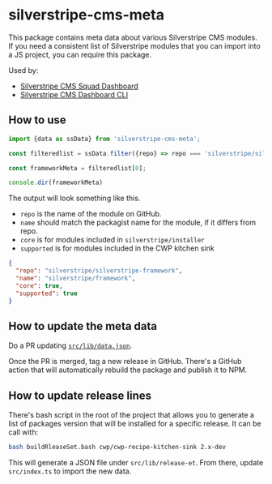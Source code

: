 # silverstripe-cms-meta

This package contains meta data about various Silverstripe CMS modules. If you need a consistent list of Silverstripe modules that you can import into a JS project, you can require this package.

Used by:

- [Silverstripe CMS Squad Dashboard](https://github.com/maxime-rainville/travis-dashboard)
- [Silverstripe CMS Dashboard CLI](https://github.com/maxime-rainville/silverstripe-cms-dashboard)

## How to use

```ts
import {data as ssData} from 'silverstripe-cms-meta';

const filteredlist = ssData.filter({repo} => repo === 'silverstripe/silverstripe-framework');

const frameworkMeta = filteredlist[0];

console.dir(frameworkMeta)
```

The output will look something like this.

- `repo` is the name of the module on GitHub.
- `name` should match the packagist name for the module, if it differs from repo.
- `core` is for modules included in `silverstripe/installer`
- `supported` is for modules included in the CWP kitchen sink

```json
{
  "repo": "silverstripe/silverstripe-framework",
  "name": "silverstripe/framework",
  "core": true,
  "supported": true
}
```

## How to update the meta data

Do a PR updating [`src/lib/data.json`](https://github.com/maxime-rainville/silverstripe-cms-meta/blob/master/src/lib/data.json).

Once the PR is merged, tag a new release in GitHub. There's a GitHub action that will automatically rebuild the package and publish it to NPM.

## How to update release lines

There's bash script in the root of the project that allows you to generate a list of packages version that will be installed for a specific release. It can be call with:

```bash
bash buildRleaseSet.bash cwp/cwp-recipe-kitchen-sink 2.x-dev
```

This will generate a JSON file under `src/lib/release-et`. From there, update `src/index.ts` to import the new data.
